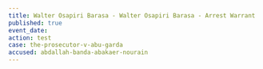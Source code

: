 ```yaml
---
title: Walter Osapiri Barasa - Walter Osapiri Barasa - Arrest Warrant
published: true
event_date:
action: test
case: the-prosecutor-v-abu-garda
accused: abdallah-banda-abakaer-nourain
---
```



